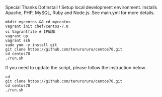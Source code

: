 Special Thanks DotInstall !
Setup local development environment.  Installs Apache, PHP, MySQL, Ruby and Node.js.  See main.yml for more details.

```
mkdir mycentos && cd mycentos
vagrant init chef/centos-7.0
vi Vagrantfile # IP編集
vagrant up
vagrant ssh
sudo yum -y install git
git clone https://github.com/terurururu/centos70.git
cd centos70
./run.sh
```

If you need to update the script, please follow the instruction below.

```
cd
git clone https://github.com/terurururu/centos70.git
cd centos70
./run.sh
```


